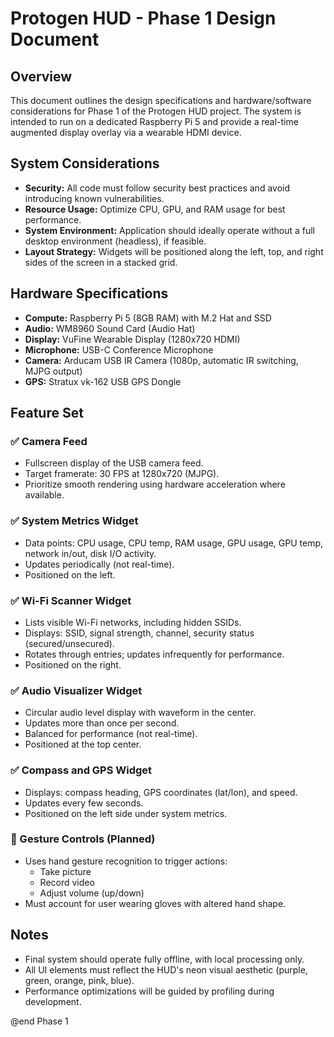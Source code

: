 # Protogen HUD - Phase 1 Design Document

## Overview

This document outlines the design specifications and hardware/software considerations for Phase 1 of the Protogen HUD project. The system is intended to run on a dedicated Raspberry Pi 5 and provide a real-time augmented display overlay via a wearable HDMI device.

## System Considerations

- **Security:** All code must follow security best practices and avoid introducing known vulnerabilities.
- **Resource Usage:** Optimize CPU, GPU, and RAM usage for best performance.
- **System Environment:** Application should ideally operate without a full desktop environment (headless), if feasible.
- **Layout Strategy:** Widgets will be positioned along the left, top, and right sides of the screen in a stacked grid.

## Hardware Specifications

- **Compute:** Raspberry Pi 5 (8GB RAM) with M.2 Hat and SSD
- **Audio:** WM8960 Sound Card (Audio Hat)
- **Display:** VuFine Wearable Display (1280x720 HDMI)
- **Microphone:** USB-C Conference Microphone
- **Camera:** Arducam USB IR Camera (1080p, automatic IR switching, MJPG output)
- **GPS:** Stratux vk-162 USB GPS Dongle

## Feature Set

### ✅ Camera Feed
- Fullscreen display of the USB camera feed.
- Target framerate: 30 FPS at 1280x720 (MJPG).
- Prioritize smooth rendering using hardware acceleration where available.

### ✅ System Metrics Widget
- Data points: CPU usage, CPU temp, RAM usage, GPU usage, GPU temp, network in/out, disk I/O activity.
- Updates periodically (not real-time).
- Positioned on the left.

### ✅ Wi-Fi Scanner Widget
- Lists visible Wi-Fi networks, including hidden SSIDs.
- Displays: SSID, signal strength, channel, security status (secured/unsecured).
- Rotates through entries; updates infrequently for performance.
- Positioned on the right.

### ✅ Audio Visualizer Widget
- Circular audio level display with waveform in the center.
- Updates more than once per second.
- Balanced for performance (not real-time).
- Positioned at the top center.

### ✅ Compass and GPS Widget
- Displays: compass heading, GPS coordinates (lat/lon), and speed.
- Updates every few seconds.
- Positioned on the left side under system metrics.

### 🔄 Gesture Controls (Planned)
- Uses hand gesture recognition to trigger actions:
  - Take picture
  - Record video
  - Adjust volume (up/down)
- Must account for user wearing gloves with altered hand shape.

## Notes

- Final system should operate fully offline, with local processing only.
- All UI elements must reflect the HUD's neon visual aesthetic (purple, green, orange, pink, blue).
- Performance optimizations will be guided by profiling during development.

@end Phase 1
